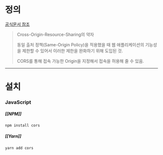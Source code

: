 # 정의
[공식문서 참조](https://developer.mozilla.org/ko/docs/Web/HTTP/CORS)

> Cross-Origin-Resource-Sharing의 약자
> 
> 동일 출처 정책(Same-Origin Policy)을 적용했을 때 웹 애플리케이션의 기능성을 제한할 수 있어서 이러한 제한을 완화하기 위해 도입된 것.
> 
> CORS를 통해 접속 가능한 Origin을 지정해서 접속을 허용해 줄 수 있음.

---
# 설치
### JavaScript
##### [[NPM]]
```bash
npm install cors
```
##### [[Yarn]]
```bash
yarn add cors
```